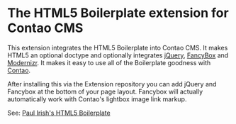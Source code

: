 # The HTML5 Boilerplate extension for Contao CMS #

This extension integrates the HTML5 Boilerplate into Contao CMS. 
It makes HTML5 an optional doctype and optionally integrates [jQuery](http://jquery.com), [FancyBox](http://fancybox.net) and [Modernizr](http://www.modernizr.com/).
It makes it easy to use all of the Boilerplate goodness with [Contao](http://contao.org).

After installing this via the Extension repository you can add jQuery and Fancybox at the bottom of your page layout. Fancybox will actually automatically work with Contao's lightbox image link markup.

See: [Paul Irish's HTML5 Boilerplate](http://html5boilerplate.com)

 

